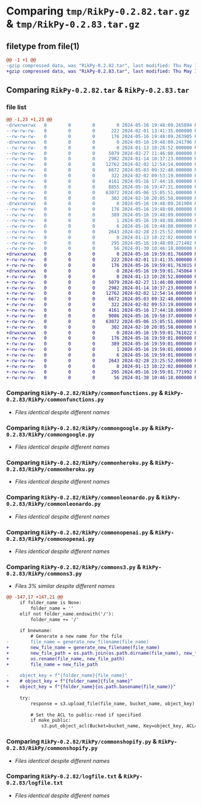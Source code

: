 # Comparing `tmp/RikPy-0.2.82.tar.gz` & `tmp/RikPy-0.2.83.tar.gz`

## filetype from file(1)

```diff
@@ -1 +1 @@
-gzip compressed data, was "RikPy-0.2.82.tar", last modified: Thu May 16 19:48:09 2024, max compression
+gzip compressed data, was "RikPy-0.2.83.tar", last modified: Thu May 16 19:59:01 2024, max compression
```

## Comparing `RikPy-0.2.82.tar` & `RikPy-0.2.83.tar`

### file list

```diff
@@ -1,23 +1,23 @@
-drwxrwxrwx   0        0        0        0 2024-05-16 19:48:09.265894 RikPy-0.2.82/
--rw-rw-rw-   0        0        0      222 2024-02-01 13:41:35.000000 RikPy-0.2.82/MANIFEST.in
--rw-rw-rw-   0        0        0      176 2024-05-16 19:48:09.263905 RikPy-0.2.82/PKG-INFO
-drwxrwxrwx   0        0        0        0 2024-05-16 19:48:09.241796 RikPy-0.2.82/RikPy/
--rw-rw-rw-   0        0        0        0 2024-01-13 10:28:52.000000 RikPy-0.2.82/RikPy/__init__.py
--rw-rw-rw-   0        0        0     5079 2024-02-27 11:46:00.000000 RikPy-0.2.82/RikPy/commonfunctions.py
--rw-rw-rw-   0        0        0     2982 2024-01-14 10:37:23.000000 RikPy-0.2.82/RikPy/commongoogle.py
--rw-rw-rw-   0        0        0    12762 2024-02-02 12:54:14.000000 RikPy-0.2.82/RikPy/commonheroku.py
--rw-rw-rw-   0        0        0     6672 2024-05-03 09:32:48.000000 RikPy-0.2.82/RikPy/commonleonardo.py
--rw-rw-rw-   0        0        0      322 2024-02-02 09:53:19.000000 RikPy-0.2.82/RikPy/commonlogging.py
--rw-rw-rw-   0        0        0     4161 2024-05-16 17:44:18.000000 RikPy-0.2.82/RikPy/commonopenai.py
--rw-rw-rw-   0        0        0     8855 2024-05-16 19:47:31.000000 RikPy-0.2.82/RikPy/commons3.py
--rw-rw-rw-   0        0        0    63072 2024-05-06 15:05:51.000000 RikPy-0.2.82/RikPy/commonshopify.py
--rw-rw-rw-   0        0        0      302 2024-02-10 20:05:58.000000 RikPy-0.2.82/RikPy/customresponse.py
-drwxrwxrwx   0        0        0        0 2024-05-16 19:48:09.261904 RikPy-0.2.82/RikPy.egg-info/
--rw-rw-rw-   0        0        0      176 2024-05-16 19:48:08.000000 RikPy-0.2.82/RikPy.egg-info/PKG-INFO
--rw-rw-rw-   0        0        0      389 2024-05-16 19:48:09.000000 RikPy-0.2.82/RikPy.egg-info/SOURCES.txt
--rw-rw-rw-   0        0        0        1 2024-05-16 19:48:08.000000 RikPy-0.2.82/RikPy.egg-info/dependency_links.txt
--rw-rw-rw-   0        0        0        6 2024-05-16 19:48:08.000000 RikPy-0.2.82/RikPy.egg-info/top_level.txt
--rw-rw-rw-   0        0        0     2643 2024-02-28 23:25:52.000000 RikPy-0.2.82/logfile.txt
--rw-rw-rw-   0        0        0        0 2024-01-13 10:22:02.000000 RikPy-0.2.82/readme.md
--rw-rw-rw-   0        0        0      295 2024-05-16 19:48:09.271402 RikPy-0.2.82/setup.cfg
--rw-rw-rw-   0        0        0       56 2024-01-30 10:46:18.000000 RikPy-0.2.82/setup.py
+drwxrwxrwx   0        0        0        0 2024-05-16 19:59:01.766009 RikPy-0.2.83/
+-rw-rw-rw-   0        0        0      222 2024-02-01 13:41:35.000000 RikPy-0.2.83/MANIFEST.in
+-rw-rw-rw-   0        0        0      176 2024-05-16 19:59:01.763015 RikPy-0.2.83/PKG-INFO
+drwxrwxrwx   0        0        0        0 2024-05-16 19:59:01.745064 RikPy-0.2.83/RikPy/
+-rw-rw-rw-   0        0        0        0 2024-01-13 10:28:52.000000 RikPy-0.2.83/RikPy/__init__.py
+-rw-rw-rw-   0        0        0     5079 2024-02-27 11:46:00.000000 RikPy-0.2.83/RikPy/commonfunctions.py
+-rw-rw-rw-   0        0        0     2982 2024-01-14 10:37:23.000000 RikPy-0.2.83/RikPy/commongoogle.py
+-rw-rw-rw-   0        0        0    12762 2024-02-02 12:54:14.000000 RikPy-0.2.83/RikPy/commonheroku.py
+-rw-rw-rw-   0        0        0     6672 2024-05-03 09:32:48.000000 RikPy-0.2.83/RikPy/commonleonardo.py
+-rw-rw-rw-   0        0        0      322 2024-02-02 09:53:19.000000 RikPy-0.2.83/RikPy/commonlogging.py
+-rw-rw-rw-   0        0        0     4161 2024-05-16 17:44:18.000000 RikPy-0.2.83/RikPy/commonopenai.py
+-rw-rw-rw-   0        0        0     9086 2024-05-16 19:58:37.000000 RikPy-0.2.83/RikPy/commons3.py
+-rw-rw-rw-   0        0        0    63072 2024-05-06 15:05:51.000000 RikPy-0.2.83/RikPy/commonshopify.py
+-rw-rw-rw-   0        0        0      302 2024-02-10 20:05:58.000000 RikPy-0.2.83/RikPy/customresponse.py
+drwxrwxrwx   0        0        0        0 2024-05-16 19:59:01.761022 RikPy-0.2.83/RikPy.egg-info/
+-rw-rw-rw-   0        0        0      176 2024-05-16 19:59:01.000000 RikPy-0.2.83/RikPy.egg-info/PKG-INFO
+-rw-rw-rw-   0        0        0      389 2024-05-16 19:59:01.000000 RikPy-0.2.83/RikPy.egg-info/SOURCES.txt
+-rw-rw-rw-   0        0        0        1 2024-05-16 19:59:01.000000 RikPy-0.2.83/RikPy.egg-info/dependency_links.txt
+-rw-rw-rw-   0        0        0        6 2024-05-16 19:59:01.000000 RikPy-0.2.83/RikPy.egg-info/top_level.txt
+-rw-rw-rw-   0        0        0     2643 2024-02-28 23:25:52.000000 RikPy-0.2.83/logfile.txt
+-rw-rw-rw-   0        0        0        0 2024-01-13 10:22:02.000000 RikPy-0.2.83/readme.md
+-rw-rw-rw-   0        0        0      295 2024-05-16 19:59:01.771992 RikPy-0.2.83/setup.cfg
+-rw-rw-rw-   0        0        0       56 2024-01-30 10:46:18.000000 RikPy-0.2.83/setup.py
```

### Comparing `RikPy-0.2.82/RikPy/commonfunctions.py` & `RikPy-0.2.83/RikPy/commonfunctions.py`

 * *Files identical despite different names*

### Comparing `RikPy-0.2.82/RikPy/commongoogle.py` & `RikPy-0.2.83/RikPy/commongoogle.py`

 * *Files identical despite different names*

### Comparing `RikPy-0.2.82/RikPy/commonheroku.py` & `RikPy-0.2.83/RikPy/commonheroku.py`

 * *Files identical despite different names*

### Comparing `RikPy-0.2.82/RikPy/commonleonardo.py` & `RikPy-0.2.83/RikPy/commonleonardo.py`

 * *Files identical despite different names*

### Comparing `RikPy-0.2.82/RikPy/commonopenai.py` & `RikPy-0.2.83/RikPy/commonopenai.py`

 * *Files identical despite different names*

### Comparing `RikPy-0.2.82/RikPy/commons3.py` & `RikPy-0.2.83/RikPy/commons3.py`

 * *Files 3% similar despite different names*

```diff
@@ -147,17 +147,21 @@
     if folder_name is None:
         folder_name = ''
     elif not folder_name.endswith('/'):
         folder_name += '/'
 
     if bnewname:
         # Generate a new name for the file
-        file_name = generate_new_filename(file_name)
+        new_file_name = generate_new_filename(file_name)
+        new_file_path = os.path.join(os.path.dirname(file_name), new_file_name)
+        os.rename(file_name, new_file_path)
+        file_name = new_file_path
 
-    object_key = f"{folder_name}{file_name}"
+    # object_key = f"{folder_name}{file_name}"
+    object_key = f"{folder_name}{os.path.basename(file_name)}"
 
     try:
         response = s3.upload_file(file_name, bucket_name, object_key)
 
         # Set the ACL to public-read if specified
         if make_public:
             s3.put_object_acl(Bucket=bucket_name, Key=object_key, ACL='public-read')
```

### Comparing `RikPy-0.2.82/RikPy/commonshopify.py` & `RikPy-0.2.83/RikPy/commonshopify.py`

 * *Files identical despite different names*

### Comparing `RikPy-0.2.82/logfile.txt` & `RikPy-0.2.83/logfile.txt`

 * *Files identical despite different names*

